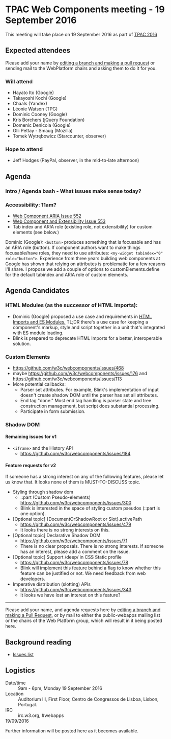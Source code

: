 # TPAC Web Components meeting - 19 September 2016

This meeting will take place on 19 September 2016 as part of [TPAC 2016](https://www.w3.org/2016/09/TPAC/)

## Expected attendees

Please add your name by [editing a branch and making a pull request](https://github.com/w3c/WebPlatformWG/edit/gh-pages/meetings/16-09-19TPAC-1.md) or sending mail to the WebPlatform chairs and asking them to do it for you.

### Will attend

* Hayato Ito (Google)
* Takayoshi Kochi (Google)
* Chaals (Yandex)
* Léonie Watson (TPG)
* Dominic Cooney (Google)
* Kris Borchers (jQuery Foundation)
* Domenic Denicola (Google)
* Olli Pettay - Smaug (Mozilla)
* Tomek Wytrębowicz (Starcounter, observer)

### Hope to attend

* Jeff Hodges (PayPal, observer, in the mid-to-late afternoon)

## Agenda

### Intro / Agenda bash - What issues make sense today?
### Accessibility: 11am?
* [Web Component ARIA Issue 552](https://github.com/w3c/webcomponents/issues/552)
* [Web Component and Extensibility Issue 553](https://github.com/w3c/webcomponents/issues/553)
* Tab index and ARIA role (existing role, not extensibility) for custom elements (see below.)

Dominic (Google): `<button>` produces something that is focusable and has an ARIA role (button). If component authors want to make things focusable/have roles, they need to use attributes: `<my-widget tabindex="0" role="button">`. Experience from three years building web components at Google has shown that relying on attributes is problematic for a few reasons I'll share. I propose we add a couple of options to customElements.define for the default tabindex and ARIA role of custom elements.

## Agenda Candidates
### HTML Modules (as the successor of HTML Imports):
* Dominic (Google) proposed a use case and requirements in [HTML Imports and ES Modules.](https://github.com/w3c/webcomponents/blob/gh-pages/proposals/HTML-Imports-and-ES-Modules.md) TL;DR there's a use case for keeping a component's markup, style and script together in a unit that's integrated with ES module loading.
* Blink is prepared to deprecate HTML Imports for a better, interoperable solution.

### Custom Elements
- https://github.com/w3c/webcomponents/issues/468
- maybe https://github.com/w3c/webcomponents/issues/176 and https://github.com/w3c/webcomponents/issues/113
- More potential callbacks:
  - Parser set attributes. For example, Blink's implementation of input doesn't create shadow DOM until the parser has set all attributes.
  - End tag "done." Most end tag handling is parser state and tree construction management, but script does substantial processing.
  - Participate in form submission.

### Shadow DOM
#### Remaining issues for v1

- `<iframe>` and the History API
  - https://github.com/w3c/webcomponents/issues/184

#### Feature requests for v2

If someone has a strong interest on any of the following features, please let us know that.
It looks none of them is MUST-TO-DISCUSS topic.

- Styling through shadow dom
  - ::part (Custom Pseudo-elements) https://github.com/w3c/webcomponents/issues/300
  - Blink is interested in the space of styling custom pseudos (::part is one option).
- [Optional topic] {DocumentOrShadowRoot or Slot}.activePath
  - https://github.com/w3c/webcomponents/issues/479
  - It looks there is no strong interests on this.
- [Optional topic] Declarative Shadow DOM
  - https://github.com/w3c/webcomponents/issues/71
  - There is no clear proposals. There is no strong interests. If someone has an interest, please add a comment on the issue.
- [Optional topic] Support /deep/ in CSS Static profile
  - https://github.com/w3c/webcomponents/issues/78
  - Blink will implement this feature behind a flag to know whether this feature can be justified or not.
    We need feedback from web developers.
- Imperative distribution (slotting) APIs
  - https://github.com/w3c/webcomponents/issues/343
  - It looks we have lost an interest on this feature?

----

Please add your name, and agenda requests here by [editing a branch and making a Pull Request](https://github.com/w3c/WebPlatformWG/blob/gh-pages/meetings/16-09-19TPAC-1.md), or by mail to either the public-webapps mailing list or the chairs of the Web Platform group, which will result in it being posted here.

## Background reading

* [Issues list](https://github.com/w3c/webcomponents/issues/)

## Logistics

<dl>
  <dt>Date/time</dt>
  <dd>9am - 6pm, Monday 19 September 2016</dd>
  <dt>Location</dt>
  <dd>Auditorium III, First Floor, Centro de Congressos de Lisboa, Lisbon, Portugal.</dd>
<dt>IRC</dt>
  <dd>irc.w3.org, #webapps</dd>
  19/09/2016</dl>

Further information will be posted here as it becomes available.
